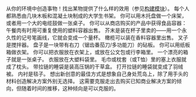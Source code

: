 从你的环境中创造事物！找出某物提供了什么样的效用（参见[构建模块]()）。
每个人都熟悉由几块木板和混凝土块制成的大学生书架。
你可以用木托盘做一个床架，或者用一个大的电缆鼓做一张桌子。
你可以从商店购买的产品中获得食品容器：午餐肉有时用可重复使用的塑料容器出售。
芥末是装在杯子里卖的——用一个永久性的记号笔画线，它就会变成一个量杯。
橄榄可以装在香料容器里出售。
叉子是搅拌器。
盘子是一块带有右刀（锯齿番茄刀/多功能刀）的砧板。
你可以用纸板箱做衣架。
你可以把衣服放在衣架上，或放在公文包或行李箱里。
一个漂亮的箱子就是一张桌子。
衣服放在大塑料袋里。
毛巾或枕套（或T恤）里的塞上衣服就成了枕头。
带拉链的睡袋是装高压锅的干草盒。
打开拉链的睡袋就变成了羽绒被。
内衬是毯子。
想出新创意的最佳方式是想象自己身处荒岛上，除了用手头的材料创造解决方案外别无选择。
这需要克服走出去购买已知商业解决方案的倾向，但随着时间的推移，这种倾向是可以克服的。
